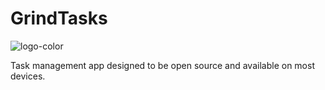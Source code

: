 # GrindTasks
![logo-color](https://user-images.githubusercontent.com/102773143/217430291-9382fd8a-a789-4f6b-a42c-168ee943dc72.png)


Task management app designed to be open source and available on most devices. 

